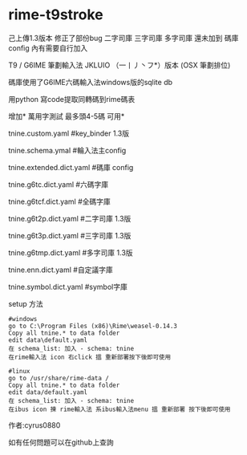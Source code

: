 # rime-t9stroke

己上傳1.3版本 修正了部份bug
二字司庫 三字司庫 多字司庫 還未加到 碼庫 config 內有需要自行加入 

T9 / G6IME 筆劃輸入法 JKLUIO （一丨丿丶フ*）版本 (OSX 筆劃排位)

碼庫使用了G6IME六碼輸入法windows版的sqlite db 

用python 寫code提取同轉碼到rime碼表

增加* 萬用字測試 最多頭4-5碼 可用*

tnine.custom.yaml          #key_binder 1.3版

tnine.schema.ymal          #輪入法主config

tnine.extended.dict.yaml   #碼庫 config

tnine.g6tc.dict.yaml       #六碼字庫

tnine.g6tcf.dict.yaml      #全碼字庫

tnine.g6t2p.dict.yaml      #二字司庫 1.3版

tnine.g6t3p.dict.yaml      #三字司庫 1.3版

tnine.g6tmp.dict.yaml      #多字司庫 1.3版

tnine.enn.dict.yaml        #自定議字庫

tnine.symbol.dict.yaml     #symbol字庫

setup 方法

```
#windows 
go to C:\Program Files (x86)\Rime\weasel-0.14.3
Copy all tnine.* to data folder
edit data\default.yaml
在 schema_list: 加入 - schema: tnine
在rime輸入法 icon 右click 搵 重新部署按下後即可使用
```

```
#linux
go to /usr/share/rime-data /
Copy all tnine.* to data folder
edit data/default.yaml
在 schema_list: 加入 - schema: tnine
在ibus icon 揀 rime輸入法 系ibus輸入法menu 搵 重新部署 按下後即可使用
```

作者:cyrus0880

如有任何問題可以在github上查詢
